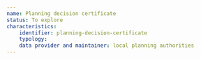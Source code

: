 ```yaml
---
name: Planning decision certificate
status: To explore
characteristics:
    identifier: planning-decision-certificate
    typology: 
    data provider and maintainer: local planning authorities
---
```

